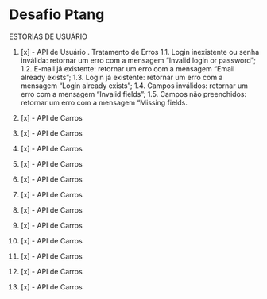 # Desafio Ptang

ESTÓRIAS DE USUÁRIO

1. [x] - API de Usuário
.     Tratamento de Erros
            1.1. Login inexistente ou senha inválida: retornar um erro com a mensagem “Invalid login or password”;
            1.2. E-mail já existente: retornar um erro com a mensagem “Email already exists”;
            1.3. Login já existente: retornar um erro com a mensagem “Login already exists”;
            1.4. Campos inválidos: retornar um erro com a mensagem “Invalid fields”;
            1.5. Campos não preenchidos: retornar um erro com a mensagem “Missing fields.

2. [x] - API de Carros
2. [x] - API de Carros
2. [x] - API de Carros
2. [x] - API de Carros
2. [x] - API de Carros
2. [x] - API de Carros
2. [x] - API de Carros
2. [x] - API de Carros
2. [x] - API de Carros
2. [x] - API de Carros
2. [x] - API de Carros
2. [x] - API de Carros
